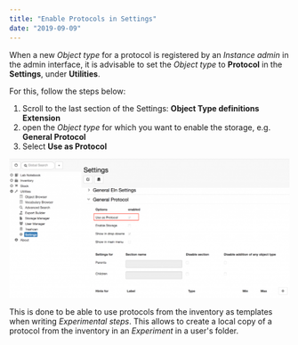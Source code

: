 ```yaml
---
title: "Enable Protocols in Settings"
date: "2019-09-09"
---
```


  
When a new _Object type_ for a protocol is registered by an _Instance admin_ in the admin interface, it is advisable to set the _Object type_ to **Protocol** in the **Settings**, under **Utilities**.

  
For this, follow the steps below:  
  

1. Scroll to the last section of the Settings: **Object Type definitions Extension**
2. open the _Object type_ for which you want to enable the storage, e.g. **General Protocol**
3. Select **Use as Protocol**

![](images/settings-protocol-1024x507.png)

  
This is done to be able to use protocols from the inventory as templates when writing _Experimental steps_. This allows to create a local copy of a protocol from the inventory in an _Experiment_ in a user's folder.
